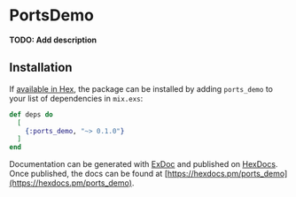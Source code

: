 # PortsDemo

**TODO: Add description**

## Installation

If [available in Hex](https://hex.pm/docs/publish), the package can be installed
by adding `ports_demo` to your list of dependencies in `mix.exs`:

```elixir
def deps do
  [
    {:ports_demo, "~> 0.1.0"}
  ]
end
```

Documentation can be generated with [ExDoc](https://github.com/elixir-lang/ex_doc)
and published on [HexDocs](https://hexdocs.pm). Once published, the docs can
be found at [https://hexdocs.pm/ports_demo](https://hexdocs.pm/ports_demo).

